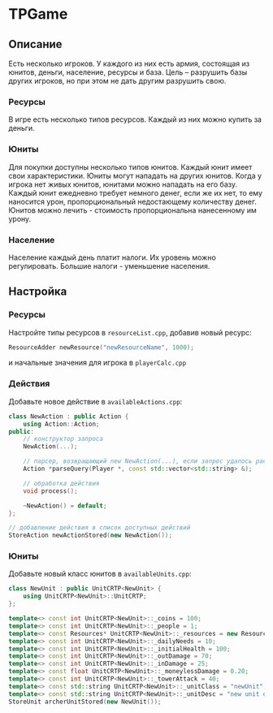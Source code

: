 # TPGame

## Описание
Есть несколько игроков. У каждого из них есть армия, состоящая из юнитов, деньги, население, ресурсы и база. Цель – разрушить базы других игроков, но при этом не дать другим разрушить свою.
### Ресурсы
В игре есть несколько типов ресурсов. Каждый из них можно купить за деньги.
### Юниты
Для покупки доступны несколько типов юнитов.  Каждый юнит имеет свои характеристики. Юниты могут нападать на других юнитов. Когда у игрока нет живых юнитов, юнитами можно нападать на его базу. Каждый юнит ежедневно требует немного денег, если же их нет, то ему наносится урон, пропорциональный недостающему количеству денег. Юнитов можно лечить - стоимость пропорциональна нанесенному им урону. 
### Население
Население каждый день платит налоги. Их уровень можно регулировать. Большие налоги - уменьшение населения.

## Настройка
### Ресурсы
Настройте типы ресурсов в `resourceList.cpp`, добавив новый ресурс:
```c++
ResourceAdder newResource("newResourceName", 1000);
```
и начальные значения для игрока в `playerCalc.cpp`
### Действия
Добавьте новое действие в `availableActions.cpp`:
```c++
class NewAction : public Action {
    using Action::Action;
public:
    // конструктор запроса
    NewAction(...);

    // парсер, возвращающий new NewAction(...), если запрос удалось распарсить, иначе nullptr
    Action *parseQuery(Player *, const std::vector<std::string> &);

    // обработка действия
    void process();

    ~NewAction() = default;
};

// добавление действия в список доступных действий
StoreAction newActionStored(new NewAction());
```
### Юниты
Добавьте новый класс юнитов в `availableUnits.cpp`:
```c++
class NewUnit : public UnitCRTP<NewUnit> {
    using UnitCRTP<NewUnit>::UnitCRTP;
};

template<> const int UnitCRTP<NewUnit>::_coins = 100;                                                 // количество монет для создания юнита
template<> const int UnitCRTP<NewUnit>::_people = 1;                                                  // количество людей для создания юнита
template<> const Resources* UnitCRTP<NewUnit>::_resources = new Resources(std::vector<int>({0, 0}));  // необходимые ресурсы для создания юнита
template<> const int UnitCRTP<NewUnit>::_dailyNeeds = 10;                                             // количество монет, которые ежедневно нужно платить юниту
template<> const int UnitCRTP<NewUnit>::_initialHealth = 100;                                         // изначальное здоровье юнита
template<> const int UnitCRTP<NewUnit>::_outDamage = 70;                                              // наносимый урон другому юниту
template<> const int UnitCRTP<NewUnit>::_inDamage = 25;                                               // ответный урон
template<> const float UnitCRTP<NewUnit>::_moneylessDamage = 0.20;                                    // урон за каджую недополученную монету ежедневного финансирования
template<> const int UnitCRTP<NewUnit>::_towerAttack = 40;                                            // наносимый урон базе
template<> const std::string UnitCRTP<NewUnit>::_unitClass = "newUnit";                               // имя класса юнитов
template<> const std::string UnitCRTP<NewUnit>::_unitDesc = "new unit description";                   // описание класса юнитов
StoreUnit archerUnitStored(new NewUnit());                                                            // добавление юнита в список доступных для покупки
```
